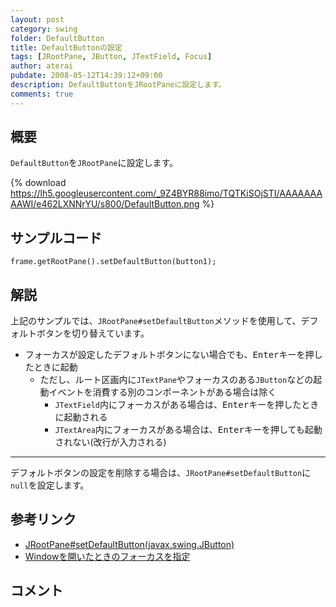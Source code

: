 ```yaml
---
layout: post
category: swing
folder: DefaultButton
title: DefaultButtonの設定
tags: [JRootPane, JButton, JTextField, Focus]
author: aterai
pubdate: 2008-05-12T14:39:12+09:00
description: DefaultButtonをJRootPaneに設定します。
comments: true
---
```

## 概要
`DefaultButton`を`JRootPane`に設定します。

{% download https://lh5.googleusercontent.com/_9Z4BYR88imo/TQTKiSOjSTI/AAAAAAAAAWI/e462LXNNrYU/s800/DefaultButton.png %}

## サンプルコード
<pre class="prettyprint"><code>frame.getRootPane().setDefaultButton(button1);
</code></pre>

## 解説
上記のサンプルでは、`JRootPane#setDefaultButton`メソッドを使用して、デフォルトボタンを切り替えています。

- フォーカスが設定したデフォルトボタンにない場合でも、<kbd>Enter</kbd>キーを押したときに起動
    - ただし、ルート区画内に`JTextPane`やフォーカスのある`JButton`などの起動イベントを消費する別のコンポーネントがある場合は除く
        - `JTextField`内にフォーカスがある場合は、<kbd>Enter</kbd>キーを押したときに起動される
        - `JTextArea`内にフォーカスがある場合は、<kbd>Enter</kbd>キーを押しても起動されない(改行が入力される)

<!-- dummy comment line for breaking list -->

- - - -
デフォルトボタンの設定を削除する場合は、`JRootPane#setDefaultButton`に`null`を設定します。

## 参考リンク
- [JRootPane#setDefaultButton(javax.swing.JButton)](http://docs.oracle.com/javase/jp/6/api/javax/swing/JRootPane.html#setDefaultButton%28javax.swing.JButton%29)
- [Windowを開いたときのフォーカスを指定](http://ateraimemo.com/Swing/DefaultFocus.html)

<!-- dummy comment line for breaking list -->

## コメント
